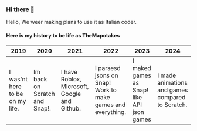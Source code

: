 ### Hi there 👋

Hello, We weer making plans to use it as Italian coder.

#### Here is my history to be life as TheMapotakes
| 2019 | 2020 | 2021 | 2022 | 2023 | 2024
| --- | --- | --- | --- | --- | --- |
| I was'nt here to be on my life. | Im back on Scratch and Snap!. | I have Roblox, Microsoft, Google and Github. | I parsesd jsons on Snap! Work to make games and everything. | I maked games as Snap! like API json games | I made animations and games compared to Scratch.
